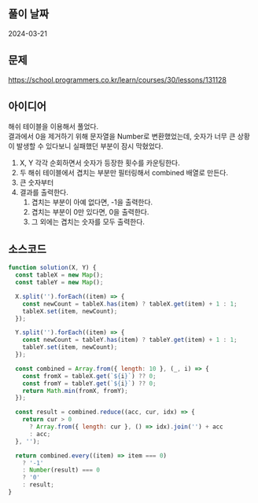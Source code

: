 ## 풀이 날짜

2024-03-21

## 문제

https://school.programmers.co.kr/learn/courses/30/lessons/131128

## 아이디어

해쉬 테이블을 이용해서 풀었다.  
결과에서 0을 제거하기 위해 문자열을 Number로 변환했었는데, 숫자가 너무 큰 상황이 발생할 수 있다보니 실패했던 부분이 잠시 막혔었다.

1. X, Y 각각 순회하면서 숫자가 등장한 횟수를 카운팅한다.
2. 두 해쉬 테이블에서 겹치는 부분만 필터링해서 combined 배열로 만든다.
3. 큰 숫자부터
4. 결과를 출력한다.
   1. 겹치는 부분이 아예 없다면, -1을 출력한다.
   2. 겹치는 부분이 0만 있다면, 0을 출력한다.
   3. 그 외에는 겹치는 숫자를 모두 출력한다.

## 소스코드

```js
function solution(X, Y) {
  const tableX = new Map();
  const tableY = new Map();

  X.split('').forEach((item) => {
    const newCount = tableX.has(item) ? tableX.get(item) + 1 : 1;
    tableX.set(item, newCount);
  });

  Y.split('').forEach((item) => {
    const newCount = tableY.has(item) ? tableY.get(item) + 1 : 1;
    tableY.set(item, newCount);
  });

  const combined = Array.from({ length: 10 }, (_, i) => {
    const fromX = tableX.get(`${i}`) ?? 0;
    const fromY = tableY.get(`${i}`) ?? 0;
    return Math.min(fromX, fromY);
  });

  const result = combined.reduce((acc, cur, idx) => {
    return cur > 0
      ? Array.from({ length: cur }, () => idx).join('') + acc
      : acc;
  }, '');

  return combined.every((item) => item === 0)
    ? '-1'
    : Number(result) === 0
    ? '0'
    : result;
}
```
